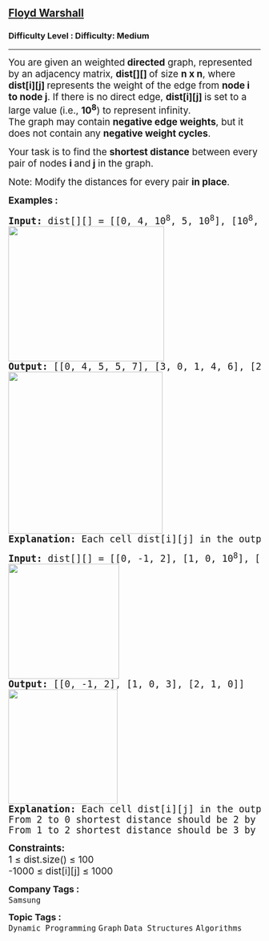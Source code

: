 <h2><a href="https://www.geeksforgeeks.org/problems/implementing-floyd-warshall2042/1">Floyd Warshall</a></h2><h3>Difficulty Level : Difficulty: Medium</h3><hr><div class="problems_problem_content__Xm_eO" bis_skin_checked="1"><p><span style="font-size: 14pt;">You are given an weighted<strong> directed</strong> graph, represented by an adjacency matrix, <strong>dist[][] </strong>of size <strong>n x n</strong>, where <strong>dist[i][j] </strong>represents the weight of the edge from <strong>node i to node j</strong>.&nbsp;If there is no direct edge, <strong>dist[i][j] </strong>is set to a large value (i.e., <strong>10<sup>8</sup></strong>) to represent infinity.</span><br><span style="font-size: 14pt;">The graph may contain <strong>negative edge weights</strong>, but it does not contain any <strong>negative weight cycles</strong>.</span></p>
<p><span style="font-size: 14pt;">Your task is to find the <strong>shortest distance</strong> between every pair of nodes <strong>i </strong>and<strong> j</strong> in the graph.</span></p>
<p><span style="font-size: 14pt;">Note: Modify the distances for every pair <strong>in place</strong>.</span></p>
<p><span style="font-size: 14pt;"><strong>Examples :</strong></span></p>
<pre><span style="font-size: 14pt;"><strong>Input: </strong>dist[][] = [[0, 4, 10<sup>8</sup>, 5, 10<sup>8</sup>], [10<sup style="font-family: -apple-system, BlinkMacSystemFont, 'Segoe UI', Roboto, Oxygen, Ubuntu, Cantarell, 'Open Sans', 'Helvetica Neue', sans-serif;">8</sup>, 0, 1, 10<sup style="font-family: -apple-system, BlinkMacSystemFont, 'Segoe UI', Roboto, Oxygen, Ubuntu, Cantarell, 'Open Sans', 'Helvetica Neue', sans-serif;">8</sup>, 6], [2, 10<sup style="font-family: -apple-system, BlinkMacSystemFont, 'Segoe UI', Roboto, Oxygen, Ubuntu, Cantarell, 'Open Sans', 'Helvetica Neue', sans-serif;">8</sup>, 0, 3, 10<sup style="font-family: -apple-system, BlinkMacSystemFont, 'Segoe UI', Roboto, Oxygen, Ubuntu, Cantarell, 'Open Sans', 'Helvetica Neue', sans-serif;">8</sup>], [10<sup style="font-family: -apple-system, BlinkMacSystemFont, 'Segoe UI', Roboto, Oxygen, Ubuntu, Cantarell, 'Open Sans', 'Helvetica Neue', sans-serif;">8</sup>, 10<sup style="font-family: -apple-system, BlinkMacSystemFont, 'Segoe UI', Roboto, Oxygen, Ubuntu, Cantarell, 'Open Sans', 'Helvetica Neue', sans-serif;">8</sup>, 1, 0, 2], [1, 10<sup style="font-family: -apple-system, BlinkMacSystemFont, 'Segoe UI', Roboto, Oxygen, Ubuntu, Cantarell, 'Open Sans', 'Helvetica Neue', sans-serif;">8</sup>, 10<sup style="font-family: -apple-system, BlinkMacSystemFont, 'Segoe UI', Roboto, Oxygen, Ubuntu, Cantarell, 'Open Sans', 'Helvetica Neue', sans-serif;">8</sup>, 4, 0]]<br><img src="https://media.geeksforgeeks.org/img-practice/prod/addEditProblem/893245/Web/Other/blobid0_1744701272.jpg" width="311" height="270"><br><strong>Output: </strong>[[0, 4, 5, 5, 7], [3, 0, 1, 4, 6], [2, 6, 0, 3, 5], [3, 7, 1, 0, 2], [1, 5, 5, 4, 0]]
<img src="https://media.geeksforgeeks.org/img-practice/prod/addEditProblem/893245/Web/Other/blobid1_1744701370.jpg" width="308" height="324"><br><strong>Explanation: </strong>Each cell dist[i][j] in the output shows the shortest distance from node i to node j, computed by considering all possible intermediate nodes. 
</span></pre>
<pre><span style="font-size: 14pt;"><strong>Input: </strong>dist[][] = [[0, -1, 2], [1, 0, 10<sup>8</sup>], [3, 1, 0]]
<img src="https://media.geeksforgeeks.org/img-practice/prod/addEditProblem/893245/Web/Other/blobid2_1744701698.jpg" width="221" height="230"><br><strong>Output: </strong>[[0, -1, 2], [1, 0, 3], [2, 1, 0]]
<img src="https://media.geeksforgeeks.org/img-practice/prod/addEditProblem/893245/Web/Other/blobid3_1744701713.jpg" width="218" height="229"><br><strong>Explanation: </strong>Each cell dist[i][j] in the output shows the shortest distance from node i to node j, computed by considering all possible intermediate nodes.<br>From 2 to 0 shortest distance should be 2 by following path 2 -&gt; 1 -&gt; 0</span><br><span style="font-size: 14pt;">From 1 to 2 shortest distance should be 3 by following path 1 -&gt; 0 -&gt; 2</span></pre>
<p><span style="font-size: 14pt;"><strong>Constraints:</strong><br>1 ≤ dist.size() ≤ 100<br>-1000 ≤ dist[i][j] ≤ 1000</span></p></div><p><span style=font-size:18px><strong>Company Tags : </strong><br><code>Samsung</code>&nbsp;<br><p><span style=font-size:18px><strong>Topic Tags : </strong><br><code>Dynamic Programming</code>&nbsp;<code>Graph</code>&nbsp;<code>Data Structures</code>&nbsp;<code>Algorithms</code>&nbsp;